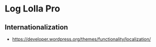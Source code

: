 # Log Lolla Pro

## Internationalization

- https://developer.wordpress.org/themes/functionality/localization/
